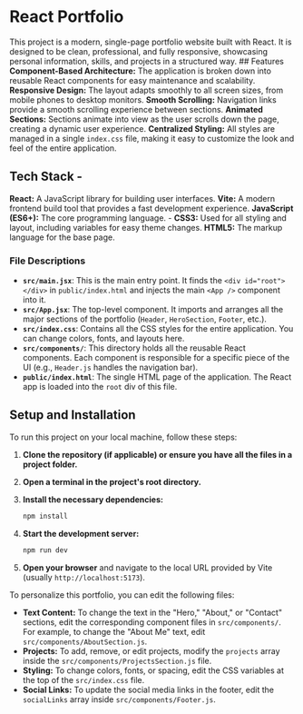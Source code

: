 # React Portfolio 
This project is a modern, single-page portfolio website built with React. It is designed to be clean, professional, and fully responsive, showcasing personal information, skills, and projects in a structured way. ## Features  
**Component-Based Architecture:** The application is broken down into reusable React components for easy maintenance and scalability. 
**Responsive Design:** The layout adapts smoothly to all screen sizes, from mobile phones to desktop monitors.
**Smooth Scrolling:** Navigation links provide a smooth scrolling experience between sections.
**Animated Sections:** Sections animate into view as the user scrolls down the page, creating a dynamic user experience.
**Centralized Styling:** All styles are managed in a single `index.css` file, making it easy to customize the look and feel of the entire application.  

## Tech Stack  - 
**React:** A JavaScript library for building user interfaces. 
**Vite:** A modern frontend build tool that provides a fast development experience. 
**JavaScript (ES6+):** The core programming language. - **CSS3:** Used for all styling and layout, including variables for easy theme changes.
**HTML5:** The markup language for the base page. 

### File Descriptions

- **`src/main.jsx`**: This is the main entry point. It finds the `<div id="root"></div>` in `public/index.html` and injects the main `<App />` component into it.
- **`src/App.jsx`**: The top-level component. It imports and arranges all the major sections of the portfolio (`Header`, `HeroSection`, `Footer`, etc.).
- **`src/index.css`**: Contains all the CSS styles for the entire application. You can change colors, fonts, and layouts here.
- **`src/components/`**: This directory holds all the reusable React components. Each component is responsible for a specific piece of the UI (e.g., `Header.js` handles the navigation bar).
- **`public/index.html`**: The single HTML page of the application. The React app is loaded into the `root` div of this file.

## Setup and Installation

To run this project on your local machine, follow these steps:

1.  **Clone the repository (if applicable) or ensure you have all the files in a project folder.**

2.  **Open a terminal in the project's root directory.**

3.  **Install the necessary dependencies:**
    ```bash
    npm install
    ```

4.  **Start the development server:**
    ```bash
    npm run dev
    ```

5.  **Open your browser** and navigate to the local URL provided by Vite (usually `http://localhost:5173`).

To personalize this portfolio, you can edit the following files:

- **Text Content:** To change the text in the "Hero," "About," or "Contact" sections, edit the corresponding component files in `src/components/`. For example, to change the "About Me" text, edit `src/components/AboutSection.js`.
- **Projects:** To add, remove, or edit projects, modify the `projects` array inside the `src/components/ProjectsSection.js` file.
- **Styling:** To change colors, fonts, or spacing, edit the CSS variables at the top of the `src/index.css` file.
- **Social Links:** To update the social media links in the footer, edit the `socialLinks` array inside `src/components/Footer.js`.
